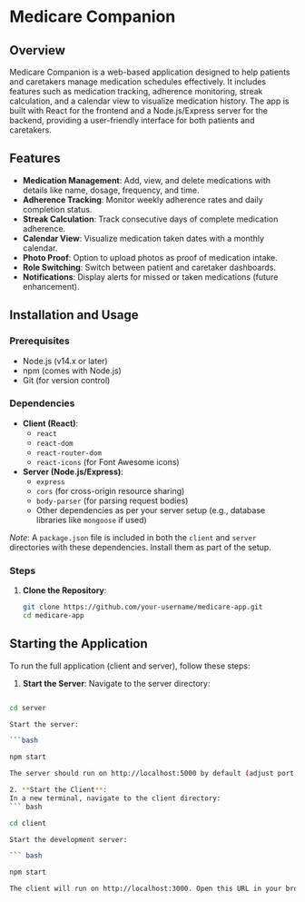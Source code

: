 # Medicare Companion

## Overview
Medicare Companion is a web-based application designed to help patients and caretakers manage medication schedules effectively. It includes features such as medication tracking, adherence monitoring, streak calculation, and a calendar view to visualize medication history. The app is built with React for the frontend and a Node.js/Express server for the backend, providing a user-friendly interface for both patients and caretakers.

## Features
- **Medication Management**: Add, view, and delete medications with details like name, dosage, frequency, and time.
- **Adherence Tracking**: Monitor weekly adherence rates and daily completion status.
- **Streak Calculation**: Track consecutive days of complete medication adherence.
- **Calendar View**: Visualize medication taken dates with a monthly calendar.
- **Photo Proof**: Option to upload photos as proof of medication intake.
- **Role Switching**: Switch between patient and caretaker dashboards.
- **Notifications**: Display alerts for missed or taken medications (future enhancement).

## Installation and Usage

### Prerequisites
- Node.js (v14.x or later)
- npm (comes with Node.js)
- Git (for version control)

### Dependencies
- **Client (React)**:
  - `react`
  - `react-dom`
  - `react-router-dom`
  - `react-icons` (for Font Awesome icons)
- **Server (Node.js/Express)**:
  - `express`
  - `cors` (for cross-origin resource sharing)
  - `body-parser` (for parsing request bodies)
  - Other dependencies as per your server setup (e.g., database libraries like `mongoose` if used)

*Note*: A `package.json` file is included in both the `client` and `server` directories with these dependencies. Install them as part of the setup.

### Steps
1. **Clone the Repository**:
   ```bash
   git clone https://github.com/your-username/medicare-app.git
   cd medicare-app


## Starting the Application
To run the full application (client and server), follow these steps:

1. **Start the Server**:
Navigate to the server directory:
```bash

cd server

Start the server:

```bash

npm start

The server should run on http://localhost:5000 by default (adjust port in .env if needed).

2. **Start the Client**:
In a new terminal, navigate to the client directory:
``` bash

cd client

Start the development server:

``` bash

npm start

The client will run on http://localhost:3000. Open this URL in your browser to view the app.
